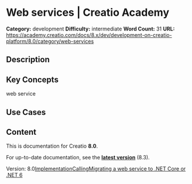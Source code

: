 # Web services | Creatio Academy

**Category:** development **Difficulty:** intermediate **Word Count:** 31
**URL:**
https://academy.creatio.com/docs/8.x/dev/development-on-creatio-platform/8.0/category/web-services

## Description

## Key Concepts

web service

## Use Cases

## Content

This is documentation for Creatio **8.0**.

For up-to-date documentation, see the
**[latest version](/docs/8.x/dev/development-on-creatio-platform/category/web-services)**
(8.3).

Version:
8.0[Implementation](/docs/8.x/dev/development-on-creatio-platform/8.0/category/implementation)[Calling](/docs/8.x/dev/development-on-creatio-platform/8.0/category/calling)[Migrating a web service to .NET Core or .NET 6](/docs/8.x/dev/development-on-creatio-platform/8.0/back-end-development/web-services/migrating)
